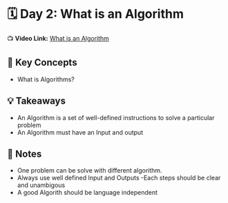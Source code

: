 # 🗓️ Day 2: What is an Algorithm

📺 **Video Link:** [What is an Algorithm](https://youtu.be/vVYG8TNN7hg?si=166JKhM944Dpgetv)

## 🧠 Key Concepts
- What is  Algorithms?


## 💡 Takeaways
- An Algorithm is a set of well-defined instructions to solve a particular problem
- An Algorithm must have an Input and output


## 📝 Notes
- One problem can be solve with different algorithm.
- Always use well defined Input and Outputs
-Each steps should be clear and unambigous
- A good Algorith should be language independent  

